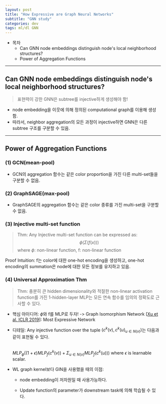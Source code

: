 ```yaml
---
layout: post
title: "How Expressive are Graph Neural Networks"
subtitle: "GNN study"
categories: dev
tags: ml/dl GNN
---
```


- 목차
  - Can GNN node embeddings distinguish node's local neighborhood structures?
  - Power of Aggregation Functions

---

## Can GNN node embeddings distinguish node's local neighborhood structures?

> 표현력이 강한 GNN은 subtree를 injective하게 생성해야 함!

- node embedding을 이웃에 의해 정의된 computational graph를 이용해 생성함.
- 따라서, neighbor aggregation의 모든 과정이 injective하면 GNN은 다른 subtree 구조를 구분할 수 있음.

---

## Power of Aggregation Functions

### (1) GCN(mean-pool)

- GCN의 aggregation 함수는 같은 color proportion을 가진 다른 multi-set들을 구분할 수 없음.

### (2) GraphSAGE(max-pool)

- GraphSAGE의 aggregation 함수는 같은 color 종류를 가진 multi-set을 구분할 수 없음.

### (3) Injective multi-set function

> Thm: Any Injective multi-set function can be expressed as: $${\phi(\Sigma(f(x)))}$$ where ${ \phi}$: non-linear function, f: non-linear function

Proof Intuition: f는 color에 대한 one-hot encoding을 생성하고, one-hot encoding의 summation은 node에 대한 모든 정보를 유지하고 있음.

### (4) Universal Approximation Thm

> Thm: 충분히 큰 hidden dimensionality와 적절한 non-linear activation function를 가진 1-hidden-layer MLP는 모든 연속 함수를 임의의 정확도로 근사할 수 있다.

- 핵심 아이디어: ${ \phi}$와 f를 MLP로 두자!
  -> Graph Isomorphism Network [[Xu et al. ICLR 2019](https://openreview.net/pdf?id=ryGs6iA5Km)]: Most Expressive Network

- 디테일: Any injective function over the tuple ${(c^k(v), {c^k(u)}_{u \in N(v) })}$는 다음과 같이 표현될 수 있다.

  <br/>${MLP_{\phi}((1+\epsilon)MLP_f(c^k(v))+\Sigma_{u \in N(v)}MLP_f(c^k(u)))}$
  where ${\epsilon}$ is learnable scalar.

- WL graph kernel보다 GIN을 사용했을 때의 이점:

  - node embedding이 저차원일 때 사용가능하다.

  - Update function의 parameter가 downstream task에 의해 학습될 수 있다.

